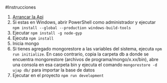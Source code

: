 #Instrucciones
1. [Arrancar la Api](https://github.com/ivan3101/ujap-api)
2. Si estas en Windows, abrir PowerShell como administrador y ejecutar `npm install --global --production windows-build-tools`
3. Ejecutar `npm install -g node-gyp`
4. Ejecuta `npm install`
5. Inicia mongo
4. Si tienes agregado mongorestore a las variables del sistema, ejecuta `npm run initialize`. En caso contrario, copia la carpeta db a donde se encuentra mongorestore (archivos de programa/mongo/x.xx/bin), abre una consola en esa carpeta bin y ejecuta el comando `mongorestore -d ujap db/` para importar la base de datos
5. Ejecutar en el proyecto `npm run development`


